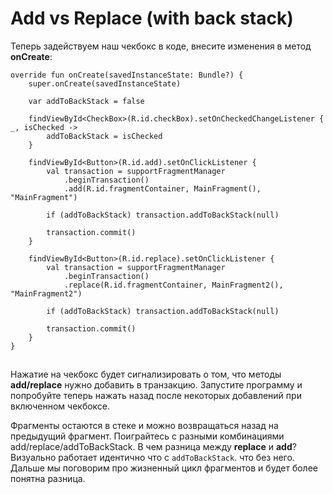 # Add vs Replace (with back stack)

Теперь задействуем наш чекбокс в коде, внесите изменения в метод **onCreate**:

```
override fun onCreate(savedInstanceState: Bundle?) {
    super.onCreate(savedInstanceState)

    var addToBackStack = false

    findViewById<CheckBox>(R.id.checkBox).setOnCheckedChangeListener { _, isChecked ->
        addToBackStack = isChecked
    }

    findViewById<Button>(R.id.add).setOnClickListener {
        val transaction = supportFragmentManager
            .beginTransaction()
            .add(R.id.fragmentContainer, MainFragment(), "MainFragment")

        if (addToBackStack) transaction.addToBackStack(null)

        transaction.commit()
    }

    findViewById<Button>(R.id.replace).setOnClickListener {
        val transaction = supportFragmentManager
            .beginTransaction()
            .replace(R.id.fragmentContainer, MainFragment2(), "MainFragment2")

        if (addToBackStack) transaction.addToBackStack(null)

        transaction.commit()
    }
}
```

![](data:image/gif;base64,R0lGODlhAQABAPABAP///wAAACH5BAEKAAAALAAAAAABAAEAAAICRAEAOw==)![](data:image/gif;base64,R0lGODlhAQABAPABAP///wAAACH5BAEKAAAALAAAAAABAAEAAAICRAEAOw== "Click and drag to move")

Нажатие на чекбокс будет сигнализировать о том, что методы **add/replace** нужно добавить в транзакцию. Запустите программу и попробуйте теперь нажать назад после некоторых добавлений при включенном чекбоксе.

Фрагменты остаются в стеке и можно возвращаться назад на предыдущий фрагмент. Поиграйтесь с разными комбинациями add/replace/addToBackStack. В чем разница между **replace** и **add**? Визуально работает идентично что с `addToBackStack`. что без него. Дальше мы поговорим про жизненный цикл фрагментов и будет более понятна разница.
